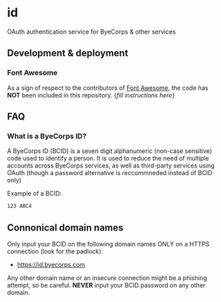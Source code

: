 # id
OAuth authentication service for ByeCorps &amp; other services

## Development & deployment

### Font Awesome

As a sign of respect to the contributors of [Font Awesome](https://fontawesome.com), the code has **NOT** been included in this repository. {*fill instructions here*}

## FAQ

### What is a ByeCorps ID?

A ByeCorps ID (BCID) is a seven digit alphanumeric (non-case sensitive) code used to identify a person. It is used to reduce the need of multiple accounts across ByeCorps services, as well as third-party services using OAuth (though a password alternative is reccommneded instead of BCID only)

Example of a BCID:

```txt
123 ABC4
```

## Connonical domain names

Only input your BCID on the following domain names ONLY on a HTTPS connection (look for the padlock):

- https://id.byecorps.com

Any other domain name or an insecure connection might be a phishing attempt, so be careful. **NEVER** input your BCID password on any other domain.
